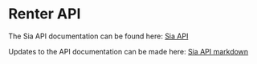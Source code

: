 Renter API
==========

The Sia API documentation can be found here:
[Sia API](https://sia.tech/docs/ "Sia API")

Updates to the API documentation can be made here:
[Sia API markdown](./index.html.md "Sia API markdown")